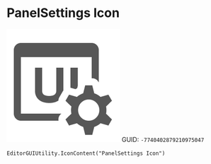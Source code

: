 # PanelSettings Icon
![](/img/PanelSettings%20Icon.png)
GUID: `-7740402879210975047`
```
EditorGUIUtility.IconContent("PanelSettings Icon")
```
